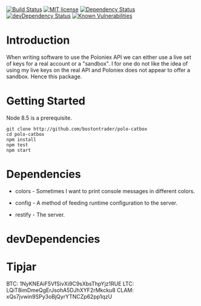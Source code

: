 [![Build Status](https://travis-ci.org/bostontrader/polo-catbox.svg?branch=master)](https://travis-ci.org/bostontrader/polo-catbox)
[![MIT license](http://img.shields.io/badge/license-MIT-brightgreen.svg)](http://opensource.org/licenses/MIT)
[![Dependency Status](https://david-dm.org/bostontrader/polo-catbox.svg)](https://david-dm.org/bostontrader/polo-catbox)
[![devDependency Status](https://david-dm.org/bostontrader/polo-catbox/dev-status.svg)](https://david-dm.org/bostontrader/polo-catbox#info=devDependencies)
[![Known Vulnerabilities](https://snyk.io/test/github/bostontrader/polo-catbox/badge.svg)](https://snyk.io/test/github/bostontrader/polo-catbox)

# Introduction

When writing software to use the Poloniex API we can either use a live set of keys for a real account or a "sandbox".  I for one do not like the idea of using my live keys on the real API and Poloniex does not appear to offer a sandbox.  Hence this package.


# Getting Started

Node 8.5 is a prerequisite.

```
git clone http://github.com/bostontrader/polo-catbox
cd polo-catbox
npm install
npm test
npm start
```


# Dependencies

* colors - Sometimes I want to print console messages in different colors.

* config - A method of feeding runtime configuration to the server.

* restify - The server.

# devDependencies




# Tipjar
BTC: 1NyKNEAiF5VfSivXi9C9sXbsThpYjz1RUE
LTC: LQiT8imDmeQgErJsohA5DJhXYF2rMkcku8
CLAM: xQs7jvwin9SPy3oBjQyrYTNCZp62pp1qzU
